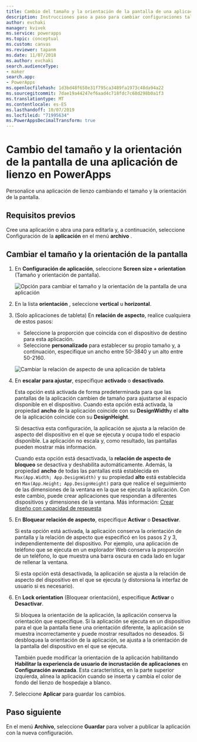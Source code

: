 ```yaml
---
title: Cambio del tamaño y la orientación de la pantalla de una aplicación de lienzo | Microsoft Docs
description: Instrucciones paso a paso para cambiar configuraciones tales como el tamaño y la orientación de la pantalla de una aplicación de lienzo en PowerApps
author: evchaki
manager: kvivek
ms.service: powerapps
ms.topic: conceptual
ms.custom: canvas
ms.reviewer: tapanm
ms.date: 11/07/2018
ms.author: evchaki
search.audienceType:
- maker
search.app:
- PowerApps
ms.openlocfilehash: 1d3bd48f658e31f795ca3489fa1973c48da94a22
ms.sourcegitcommit: 7dae19a44247ef6aad4c718fdc7c68d298b0a1f3
ms.translationtype: MT
ms.contentlocale: es-ES
ms.lasthandoff: 10/07/2019
ms.locfileid: "71995634"
ms.PowerAppsDecimalTransform: true
---
```

# <a name="change-screen-size-and-orientation-of-a-canvas-app-in-powerapps"></a>Cambio del tamaño y la orientación de la pantalla de una aplicación de lienzo en PowerApps
Personalice una aplicación de lienzo cambiando el tamaño y la orientación de la pantalla.

## <a name="prerequisites"></a>Requisitos previos

Cree una aplicación o abra una para editarla y, a continuación, seleccione Configuración de la **aplicación** en el menú **archivo** .

## <a name="change-screen-size-and-orientation"></a>Cambiar el tamaño y la orientación de la pantalla
1. En **Configuración de aplicación**, seleccione **Screen size + orientation** (Tamaño y orientación de pantalla).

    ![Opción para cambiar el tamaño y la orientación de la pantalla de una aplicación](./media/set-aspect-ratio-portrait-landscape/size-orientation.png)

1. En la lista **orientación** , seleccione **vertical** u **horizontal**.

1. (Solo aplicaciones de tableta) En **relación de aspecto**, realice cualquiera de estos pasos:

    - Seleccione la proporción que coincida con el dispositivo de destino para esta aplicación.
    - Seleccione **personalizado** para establecer su propio tamaño y, a continuación, especifique un ancho entre 50-3840 y un alto entre 50-2160.

    ![Cambiar la relación de aspecto de una aplicación de tableta](./media/set-aspect-ratio-portrait-landscape/aspect-tablet.png)
    
1. En **escalar para ajustar**, especifique **activado** o **desactivado**.

    Esta opción está activada de forma predeterminada para que las pantallas de la aplicación cambien de tamaño para ajustarse al espacio disponible en el dispositivo. Cuando esta opción está activada, la propiedad **ancho** de la aplicación coincide con su **DesignWidth**y el **alto** de la aplicación coincide con su **DesignHeight**.

    Si desactiva esta configuración, la aplicación se ajusta a la relación de aspecto del dispositivo en el que se ejecuta y ocupa todo el espacio disponible. La aplicación no escala y, como resultado, las pantallas pueden mostrar más información.

    Cuando esta opción está desactivada, la **relación de aspecto de bloqueo** se desactiva y deshabilita automáticamente. Además, la propiedad **ancho** de todas las pantallas está establecida en `Max(App.Width; App.DesignWidth)` y su propiedad **alto** está establecida en `Max(App.Height; App.DesignHeight)` para que realice el seguimiento de las dimensiones de la ventana en la que se ejecuta la aplicación. Con este cambio, puede crear aplicaciones que respondan a diferentes dispositivos y dimensiones de la ventana. Más información: [Crear diseño con capacidad de respuesta](create-responsive-layout.md)

1. En **Bloquear relación de aspecto**, especifique **Activar** o **Desactivar**.

    Si esta opción está activada, la aplicación conserva la orientación de pantalla y la relación de aspecto que especificó en los pasos 2 y 3, independientemente del dispositivo. Por ejemplo, una aplicación de teléfono que se ejecuta en un explorador Web conserva la proporción de un teléfono, lo que muestra una barra oscura en cada lado en lugar de rellenar la ventana.

    Si esta opción está desactivada, la aplicación se ajusta a la relación de aspecto del dispositivo en el que se ejecuta (y distorsiona la interfaz de usuario si es necesario).

1. En **Lock orientation** (Bloquear orientación), especifique **Activar** o **Desactivar**.

    Si bloquea la orientación de la aplicación, la aplicación conserva la orientación que especifique. Si la aplicación se ejecuta en un dispositivo para el que la pantalla tiene una orientación diferente, la aplicación se muestra incorrectamente y puede mostrar resultados no deseados. Si desbloquea la orientación de la aplicación, se ajusta a la orientación de la pantalla del dispositivo en el que se ejecuta.

    También puede modificar la orientación de la aplicación habilitando **Habilitar la experiencia de usuario de incrustación de aplicaciones** en **Configuración avanzada**. Esta característica, en la parte superior izquierda, alinea la aplicación cuando se inserta y cambia el color de fondo del lienzo de hospedaje a blanco.

1. Seleccione **Aplicar** para guardar los cambios.

## <a name="next-step"></a>Paso siguiente
En el menú **Archivo**, seleccione **Guardar** para volver a publicar la aplicación con la nueva configuración.